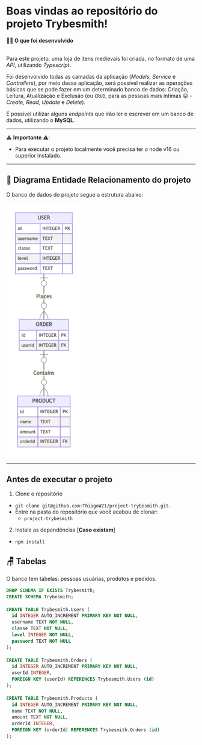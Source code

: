 # Boas vindas ao repositório do projeto Trybesmith!


  <summary><strong>👨‍💻 O que foi desenvolvido</strong></summary><br />

  Para este projeto, uma loja de itens medievais foi criada, no formato de uma _API_, utilizando _Typescript_.
  
  Foi desenvolvido todas as camadas da aplicação (_Models_, _Service_ e _Controllers_), por meio dessa aplicação, será possível realizar as operações básicas que se pode fazer em um determinado banco de dados:
  Criação, Leitura, Atualização e Exclusão (ou `CRUD`, para as pessoas mais íntimas 😜 - _Create, Read, Update_ e _Delete_).

  É possível utilizar alguns _endpoints_ que irão ler e escrever em um banco de dados, utilizando o **MySQL**.

  ---


  ⚠️ **Importante** ⚠️:

  - Para executar o projeto localmente você precisa ter o node v16 ou superior instalado.

  ---
  ## 🎲 Diagrama Entidade Relacionamento do projeto

  O banco de dados do projeto segue a estrutura abaixo:

  <img src="images/diagram-der.png" width="200px" >

  ---
  ## Antes de executar o projeto

  1. Clone o repositório

  - `git clone git@github.com:ThiagoW21/project-trybesmith.git`.
  - Entre na pasta do repositório que você acabou de clonar:
    - `project-trybesmith`

  2. Instale as dependências [**Caso existam**]

  - `npm install`
 



  ## 🪑 Tabelas

  O banco tem tabelas: pessoas usuárias, produtos e pedidos.

  ```sql
  DROP SCHEMA IF EXISTS Trybesmith;
  CREATE SCHEMA Trybesmith;

  CREATE TABLE Trybesmith.Users (
    id INTEGER AUTO_INCREMENT PRIMARY KEY NOT NULL,
    username TEXT NOT NULL,
    classe TEXT NOT NULL,
    level INTEGER NOT NULL,
    password TEXT NOT NULL
  );

  CREATE TABLE Trybesmith.Orders (
    id INTEGER AUTO_INCREMENT PRIMARY KEY NOT NULL,
    userId INTEGER,
    FOREIGN KEY (userId) REFERENCES Trybesmith.Users (id)
  );

  CREATE TABLE Trybesmith.Products (
    id INTEGER AUTO_INCREMENT PRIMARY KEY NOT NULL,
    name TEXT NOT NULL,
    amount TEXT NOT NULL,
    orderId INTEGER,
    FOREIGN KEY (orderId) REFERENCES Trybesmith.Orders (id)
  );
  ```

